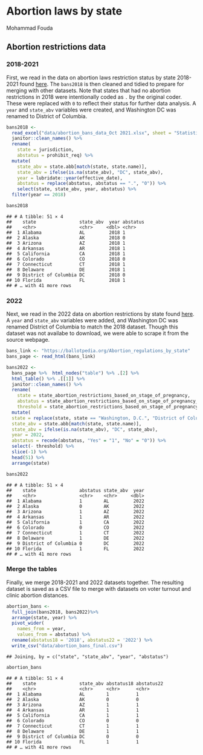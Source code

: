 Abortion laws by state
================
Mohammad Fouda

## Abortion restrictions data

### 2018-2021

First, we read in the data on abortion laws restriction status by state
2018-2021 found [here](https://lawatlas.org/datasets/abortion-bans). The
`bans2018` is then cleaned and tidied to prepare for merging with other
datasets. Note that states that had no abortion restrictions in 2018
were intentionally coded as `.` by the original coder. These were
replaced with `0` to reflect their status for further data analysis. A
`year` and `state_abv` variables were created, and Washington DC was
renamed to District of Columbia.

``` r
bans2018 <-
  read_excel("data/abortion_bans_data_Oct 2021.xlsx", sheet = "Statistical Data", range = "A1:H127") %>% 
  janitor::clean_names() %>% 
  rename(
    state = jurisdiction,
    abstatus = prohibit_req) %>% 
  mutate(
    state_abv = state.abb[match(state, state.name)],
    state_abv = ifelse(is.na(state_abv), "DC", state_abv),
    year = lubridate::year(effective_date),
    abstatus = replace(abstatus, abstatus == ".", "0")) %>% 
    select(state, state_abv, year, abstatus) %>% 
  filter(year == 2018)

bans2018
```

    ## # A tibble: 51 × 4
    ##    state                state_abv  year abstatus
    ##    <chr>                <chr>     <dbl> <chr>   
    ##  1 Alabama              AL         2018 1       
    ##  2 Alaska               AK         2018 0       
    ##  3 Arizona              AZ         2018 1       
    ##  4 Arkansas             AR         2018 1       
    ##  5 California           CA         2018 1       
    ##  6 Colorado             CO         2018 0       
    ##  7 Connecticut          CT         2018 1       
    ##  8 Delaware             DE         2018 1       
    ##  9 District of Columbia DC         2018 0       
    ## 10 Florida              FL         2018 1       
    ## # … with 41 more rows

### 2022

Next, we read in the 2022 data on abortion restrictions by state found
[here](https://ballotpedia.org/Abortion_regulations_by_state). A `year`
and `state_abv` variables were added, and Washington DC was renamed
District of Columbia to match the 2018 dataset. Though this dataset was
not availabe to download, we were able to scrape it from the source
webpage.

``` r
bans_link <- "https://ballotpedia.org/Abortion_regulations_by_state"
bans_page <- read_html(bans_link)

bans2022 <- 
  bans_page %>%  html_nodes("table") %>% .[2] %>% 
  html_table() %>% .[[1]] %>% 
  janitor::clean_names() %>% 
  rename(
    state = state_abortion_restrictions_based_on_stage_of_pregnancy,
    abstatus = state_abortion_restrictions_based_on_stage_of_pregnancy_2,
    threshold = state_abortion_restrictions_based_on_stage_of_pregnancy_3) %>% 
  mutate(
  state = replace(state, state == "Washington, D.C.", "District of Columbia"),
  state_abv = state.abb[match(state, state.name)],
  state_abv = ifelse(is.na(state_abv), "DC", state_abv),
  year = 2022,
  abstatus = recode(abstatus, "Yes" = "1", "No" = "0")) %>% 
  select(- threshold) %>% 
  slice(-1) %>% 
  head(51) %>% 
  arrange(state) 

bans2022
```

    ## # A tibble: 51 × 4
    ##    state                abstatus state_abv  year
    ##    <chr>                <chr>    <chr>     <dbl>
    ##  1 Alabama              1        AL         2022
    ##  2 Alaska               0        AK         2022
    ##  3 Arizona              1        AZ         2022
    ##  4 Arkansas             1        AR         2022
    ##  5 California           1        CA         2022
    ##  6 Colorado             0        CO         2022
    ##  7 Connecticut          1        CT         2022
    ##  8 Delaware             1        DE         2022
    ##  9 District of Columbia 0        DC         2022
    ## 10 Florida              1        FL         2022
    ## # … with 41 more rows

### Merge the tables

Finally, we merge 2018-2021 and 2022 datasets together. The resulting
dataset is saved as a CSV file to merge with datasets on voter turnout
and clinic abortion distances.

``` r
abortion_bans <-
  full_join(bans2018, bans2022)%>% 
  arrange(state, year) %>% 
  pivot_wider(
    names_from = year,
    values_from = abstatus) %>% 
  rename(abstatus18 = '2018', abstatus22 = '2022') %>% 
  write_csv("data/abortion_bans_final.csv")
```

    ## Joining, by = c("state", "state_abv", "year", "abstatus")

``` r
abortion_bans
```

    ## # A tibble: 51 × 4
    ##    state                state_abv abstatus18 abstatus22
    ##    <chr>                <chr>     <chr>      <chr>     
    ##  1 Alabama              AL        1          1         
    ##  2 Alaska               AK        0          0         
    ##  3 Arizona              AZ        1          1         
    ##  4 Arkansas             AR        1          1         
    ##  5 California           CA        1          1         
    ##  6 Colorado             CO        0          0         
    ##  7 Connecticut          CT        1          1         
    ##  8 Delaware             DE        1          1         
    ##  9 District of Columbia DC        0          0         
    ## 10 Florida              FL        1          1         
    ## # … with 41 more rows
